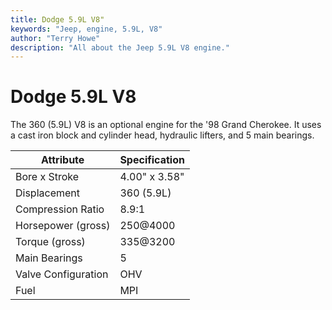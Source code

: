 ```yaml
---
title: Dodge 5.9L V8"
keywords: "Jeep, engine, 5.9L, V8"
author: "Terry Howe"
description: "All about the Jeep 5.9L V8 engine."
---
```

# Dodge 5.9L V8

The 360 (5.9L) V8 is an optional engine for the '98 Grand Cherokee. It uses a cast iron block and cylinder head, hydraulic lifters, and 5 main bearings.

| Attribute           | Specification |
|---------------------|---------------|
| Bore x Stroke       | 4.00" x 3.58" |
| Displacement        | 360 (5.9L)    |
| Compression Ratio   | 8.9:1         |
| Horsepower (gross)  | 250@4000      |
| Torque (gross)      | 335@3200      |
| Main Bearings       | 5             |
| Valve Configuration | OHV           |
| Fuel                | MPI           |
